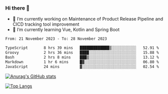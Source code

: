 ### Hi there 👋

- 🔭 I’m currently working on Maintenance of Product Release Pipeline and CICD tracking tool improvement
- 🌱 I’m currently learning Vue, Kotlin and Spring Boot

<!--START_SECTION:waka-->

```txt
From: 21 November 2023 - To: 28 November 2023

TypeScript       8 hrs 39 mins   █████████████▒░░░░░░░░░░░   52.91 %
Groovy           2 hrs 36 mins   ████░░░░░░░░░░░░░░░░░░░░░   15.88 %
Bash             2 hrs 8 mins    ███▒░░░░░░░░░░░░░░░░░░░░░   13.12 %
Markdown         1 hr 6 mins     █▓░░░░░░░░░░░░░░░░░░░░░░░   06.80 %
JavaScript       24 mins         ▓░░░░░░░░░░░░░░░░░░░░░░░░   02.54 %
```

<!--END_SECTION:waka-->

[![Anurag's GitHub stats](https://github-readme-stats.vercel.app/api?username=yunhao981&show_icons=true&theme=solarized-dark)](https://github.com/anuraghazra/github-readme-stats)

[![Top Langs](https://github-readme-stats.vercel.app/api/top-langs/?username=yunhao981&theme=solarized-dark&layout=compact)](https://github.com/anuraghazra/github-readme-stats)

<!--
**yunhao981/yunhao981** is a ✨ _special_ ✨ repository because its `README.md` (this file) appears on your GitHub profile.

Here are some ideas to get you started:

- 🔭 I’m currently working on Maintenance of Release Pipeline and CICD tracking tool improvement
- 🌱 I’m currently learning Vue, Kotlin and Spring Boot
- 👯 I’m looking to collaborate on ...
- 🤔 I’m looking for help with ...
- 💬 Ask me about ...
- 📫 How to reach me: ...
- 😄 Pronouns: ...
- ⚡ Fun fact: ...
-->


